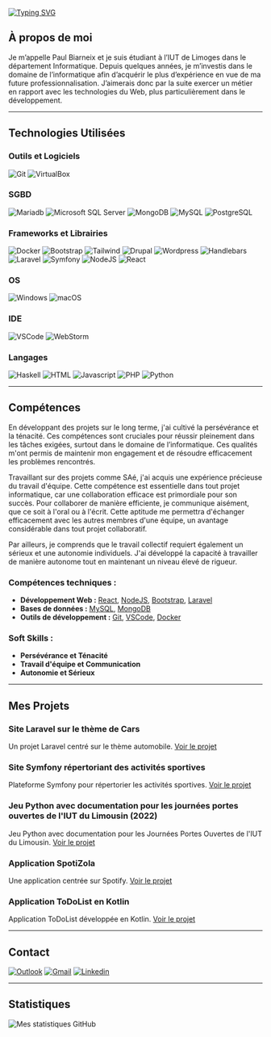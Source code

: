 [![Typing SVG](https://readme-typing-svg.demolab.com?font=Fira+Code&weight=600&pause=1000&color=F7F7F7&random=false&width=435&lines=BIARNEIX+Paul+-+BUT3+informatique)](https://git.io/typing-svg)

## À propos de moi
Je m’appelle Paul Biarneix et je suis étudiant à l’IUT de Limoges dans le département Informatique. Depuis quelques années, je m’investis dans le domaine de l’informatique afin d’acquérir le plus d’expérience en vue de ma future professionnalisation. J’aimerais donc par la suite exercer un métier en rapport avec les technologies du Web, plus particulièrement dans le développement. 

---

## Technologies Utilisées

### Outils et Logiciels
![Git](https://img.shields.io/badge/GIT-E44C30?style=for-the-badge&logo=git&logoColor=white)
![VirtualBox](https://img.shields.io/badge/VirtualBox-21416b?style=for-the-badge&logo=VirtualBox&logoColor=white)

### SGBD
![Mariadb](https://img.shields.io/badge/MariaDB-003545?style=for-the-badge&logo=mariadb&logoColor=white)
![Microsoft SQL Server](https://img.shields.io/badge/Microsoft%20SQL%20Server-CC2927?style=for-the-badge&logo=microsoft%20sql%20server&logoColor=white)
![MongoDB](https://img.shields.io/badge/MongoDB-4EA94B?style=for-the-badge&logo=mongodb&logoColor=white)
![MySQL](https://img.shields.io/badge/MySQL-005C84?style=for-the-badge&logo=mysql&logoColor=white)
![PostgreSQL](https://img.shields.io/badge/PostgreSQL-316192?style=for-the-badge&logo=postgresql&logoColor=white)

### Frameworks et Librairies
![Docker](https://img.shields.io/badge/Docker-2CA5E0?style=for-the-badge&logo=docker&logoColor=white)
![Bootstrap](https://img.shields.io/badge/Bootstrap-563D7C?style=for-the-badge&logo=bootstrap&logoColor=white)
![Tailwind](https://img.shields.io/badge/Tailwind_CSS-38B2AC?style=for-the-badge&logo=tailwind-css&logoColor=white)
![Drupal](https://img.shields.io/badge/Drupal-0678BE?style=for-the-badge&logo=drupal&logoColor=white)
![Wordpress](https://img.shields.io/badge/Wordpress-21759B?style=for-the-badge&logo=wordpress&logoColor=white)
![Handlebars](https://img.shields.io/badge/Handlebars%20js-f0772b?style=for-the-badge&logo=handlebarsdotjs&logoColor=black)
![Laravel](https://img.shields.io/badge/Laravel-FF2D20?style=for-the-badge&logo=laravel&logoColor=white)
![Symfony](https://img.shields.io/badge/Symfony-000000?style=for-the-badge&logo=Symfony&logoColor=white)
![NodeJS](https://img.shields.io/badge/Node%20js-339933?style=for-the-badge&logo=nodedotjs&logoColor=white)
![React](https://img.shields.io/badge/React-20232A?style=for-the-badge&logo=react&logoColor=61DAFB)

### OS
![Windows](https://img.shields.io/badge/Microsoft-666666?style=for-the-badge&logo=microsoft&logoColor=white)
![macOS](https://img.shields.io/badge/mac%20os-000000?style=for-the-badge&logo=apple&logoColor=white)

### IDE
![VSCode](https://img.shields.io/badge/VSCode-0078D4?style=for-the-badge&logo=visual%20studio%20code&logoColor=white)
![WebStorm](https://img.shields.io/badge/WebStorm-000000?style=for-the-badge&logo=WebStorm&logoColor=white)

### Langages
![Haskell](https://img.shields.io/badge/Haskell-5D4F85?style=for-the-badge&logo=haskell&logoColor=white)
![HTML](https://img.shields.io/badge/HTML5-E34F26?style=for-the-badge&logo=html5&logoColor=white)
![Javascript](https://img.shields.io/badge/JavaScript-323330?style=for-the-badge&logo=javascript&logoColor=F7DF1E)
![PHP](https://img.shields.io/badge/PHP-777BB4?style=for-the-badge&logo=php&logoColor=white)
![Python](https://img.shields.io/badge/Python-FFD43B?style=for-the-badge&logo=python&logoColor=blue)

---
## Compétences

En développant des projets sur le long terme, j'ai cultivé la persévérance et la ténacité. Ces compétences sont cruciales pour réussir pleinement dans les tâches exigées, surtout dans le domaine de l’informatique. Ces qualités m'ont permis de maintenir mon engagement et de résoudre efficacement les problèmes rencontrés.

Travaillant sur des projets comme SAé, j'ai acquis une expérience précieuse du travail d'équipe. Cette compétence est essentielle dans tout projet informatique, car une collaboration efficace est primordiale pour son succès. Pour collaborer de manière efficiente, je communique aisément, que ce soit à l'oral ou à l'écrit. Cette aptitude me permettra d'échanger efficacement avec les autres membres d'une équipe, un avantage considérable dans tout projet collaboratif.

Par ailleurs, je comprends que le travail collectif requiert également un sérieux et une autonomie individuels. J'ai développé la capacité à travailler de manière autonome tout en maintenant un niveau élevé de rigueur.

### Compétences techniques :

- **Développement Web :** [React](https://img.shields.io/badge/React-20232A?style=for-the-badge&logo=react&logoColor=61DAFB), [NodeJS](https://img.shields.io/badge/Node%20js-339933?style=for-the-badge&logo=nodedotjs&logoColor=white), [Bootstrap](https://img.shields.io/badge/Bootstrap-563D7C?style=for-the-badge&logo=bootstrap&logoColor=white), [Laravel](https://img.shields.io/badge/Laravel-FF2D20?style=for-the-badge&logo=laravel&logoColor=white)
- **Bases de données :** [MySQL](https://img.shields.io/badge/MySQL-005C84?style=for-the-badge&logo=mysql&logoColor=white), [MongoDB](https://img.shields.io/badge/MongoDB-4EA94B?style=for-the-badge&logo=mongodb&logoColor=white)
- **Outils de développement :** [Git](https://img.shields.io/badge/GIT-E44C30?style=for-the-badge&logo=git&logoColor=white), [VSCode](https://img.shields.io/badge/VSCode-0078D4?style=for-the-badge&logo=visual%20studio%20code&logoColor=white), [Docker](https://img.shields.io/badge/Docker-2CA5E0?style=for-the-badge&logo=docker&logoColor=white)

### Soft Skills :

- **Persévérance et Ténacité**
- **Travail d'équipe et Communication**
- **Autonomie et Sérieux**
---

## Mes Projets

### Site Laravel sur le thème de Cars
Un projet Laravel centré sur le thème automobile. [Voir le projet](https://github.com/Paulloooo/r505_laravel_cars)

### Site Symfony répertoriant des activités sportives
Plateforme Symfony pour répertorier les activités sportives. [Voir le projet](https://github.com/Paulloooo/runcenter)

### Jeu Python avec documentation pour les journées portes ouvertes de l'IUT du Limousin (2022)
Jeu Python avec documentation pour les Journées Portes Ouvertes de l'IUT du Limousin. [Voir le projet](https://github.com/Paulloooo/JPO)

### Application SpotiZola
Une application centrée sur Spotify. [Voir le projet](https://github.com/Paulloooo/BiarneixPaulSpotifyApp)

### Application ToDoList en Kotlin
Application ToDoList développée en Kotlin. [Voir le projet](https://github.com/Paulloooo/ToDo-List-Application)

---

## Contact
[![Outlook](https://img.shields.io/badge/Microsoft_Outlook-0078D4?style=for-the-badge&logo=microsoft-outlook&logoColor=white)](mailto:paul.biarneix@etu.unilim.fr)
[![Gmail](https://img.shields.io/badge/Gmail-D14836?style=for-the-badge&logo=gmail&logoColor=white)](mailto:paul.biarneix@gmail.com)
[![Linkedin](https://img.shields.io/badge/LinkedIn-0077B5?style=for-the-badge&logo=linkedin&logoColor=white)](https://www.linkedin.com/in/paul-biarneix-76499a221/)


--- 

## Statistiques
![Mes statistiques GitHub](https://github-readme-stats.vercel.app/api?username=Paulloooo&show_icons=true&theme=radical)


<!---
Paulloooo/Paulloooo is a ✨ special ✨ repository because its `README.md` (this file) appears on your GitHub profile.
You can click the Preview link to take a look at your changes.
--->
